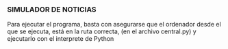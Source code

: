 ### SIMULADOR DE NOTICIAS
Para ejecutar el programa, basta con asegurarse que el ordenador desde el que se ejecuta, está en la ruta correcta, (en el archivo central.py) y ejecutarlo con el interprete de Python